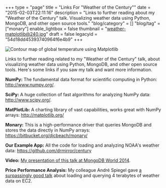 +++
type = "page"
title = "Links For \"Weather of the Century\""
date = "2015-02-03T22:11:16"
description = "Links to further reading about my \"Weather of the Century\" talk. Visualizing weather data using Python, MongoDB, and other open source tools."
"blog/category" = []
"blog/tag" = ["monary"]
enable_lightbox = false
thumbnail = "weather-matplotlib@240.jpg"
draft = false
legacyid = "54d18dd45393740964f6e4b9"
+++

<p><img style="display:block; margin-left:auto; margin-right:auto;" src="weather-matplotlib.jpg" alt="Contour map of global temperature using Matplotlib" title="Contour map of global temperature using Matplotlib" /></p>
<p>Links to further reading related to my "Weather of the Century" talk, about visualizing weather data using Python, MongoDB, and other open source tools. Here's some links if you saw my talk and want more information.</p>
<p><strong>NumPy:</strong> The fundamental data format for scientific computing in Python: <a href="http://www.numpy.org/">http://www.numpy.org/</a>.</p>
<p><strong>SciPy:</strong> A huge collection of fast algorithms for analyzing NumPy data: <a href="http://www.scipy.org/">http://www.scipy.org/</a>.</p>
<p><strong>MatPlotLib:</strong> A charting library of vast capabilities, works great with NumPy arrays: <a href="http://matplotlib.org/">http://matplotlib.org/</a></p>
<p><strong>Monary:</strong> This is a high-performance driver that queries MongoDB and stores the data directly in NumPy arrays: <a href="https://bitbucket.org/djcbeach/monary/">https://bitbucket.org/djcbeach/monary/</a></p>
<p><strong>Our Example App:</strong> All the code for loading and analyzing NOAA's weather data: <a href="https://github.com/drmirror/century">https://github.com/drmirror/century</a></p>
<p><strong>Video:</strong> <a href="https://www.mongodb.com/presentations/weather-century-part-3-visualization">My presentation of this talk at MongoDB World 2014</a>.</p>
<p><strong>Price Performance Analysis:</strong> My colleague Andr&eacute; Spiegel gave <a href="http://www.mongodb.com/presentations/weather-century-part-2-high-performance">a surpassingly good talk</a> about loading and querying 4 terabytes of weather data on EC2.</p>
    